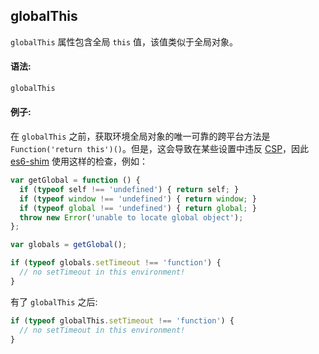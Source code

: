 ## globalThis
`globalThis` 属性包含全局 `this` 值，该值类似于全局对象。

#### 语法:
```js
globalThis
```

#### 例子:
在 `globalThis` 之前，获取环境全局对象的唯一可靠的跨平台方法是 `Function('return this')()`。但是，这会导致在某些设置中违反 [CSP](https://developer.mozilla.org/en-US/docs/Web/HTTP/CSP)，因此 [es6-shim](https://github.com/paulmillr/es6-shim) 使用这样的检查，例如：
```js
var getGlobal = function () { 
  if (typeof self !== 'undefined') { return self; } 
  if (typeof window !== 'undefined') { return window; } 
  if (typeof global !== 'undefined') { return global; } 
  throw new Error('unable to locate global object'); 
}; 

var globals = getGlobal(); 

if (typeof globals.setTimeout !== 'function') { 
  // no setTimeout in this environment! 
}
```
有了 `globalThis` 之后:
```js
if (typeof globalThis.setTimeout !== 'function') {
  // no setTimeout in this environment!
}
```